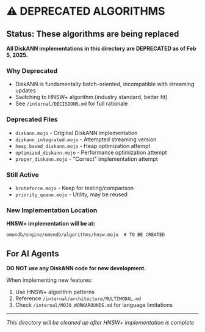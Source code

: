 # ⚠️ DEPRECATED ALGORITHMS

## Status: These algorithms are being replaced

**All DiskANN implementations in this directory are DEPRECATED as of Feb 5, 2025.**

### Why Deprecated
- DiskANN is fundamentally batch-oriented, incompatible with streaming updates
- Switching to HNSW+ algorithm (industry standard, better fit)
- See `/internal/DECISIONS.md` for full rationale

### Deprecated Files
- `diskann.mojo` - Original DiskANN implementation
- `diskann_integrated.mojo` - Attempted streaming version
- `heap_based_diskann.mojo` - Heap optimization attempt
- `optimized_diskann.mojo` - Performance optimization attempt
- `proper_diskann.mojo` - "Correct" implementation attempt

### Still Active
- `bruteforce.mojo` - Keep for testing/comparison
- `priority_queue.mojo` - Utility, may be reused

### New Implementation Location
**HNSW+ implementation will be at:**
```
omendb/engine/omendb/algorithms/hnsw.mojo  # TO BE CREATED
```

## For AI Agents

**DO NOT use any DiskANN code for new development.**

When implementing new features:
1. Use HNSW+ algorithm patterns
2. Reference `/internal/architecture/MULTIMODAL.md`
3. Check `/internal/MOJO_WORKAROUNDS.md` for language limitations

---
*This directory will be cleaned up after HNSW+ implementation is complete*